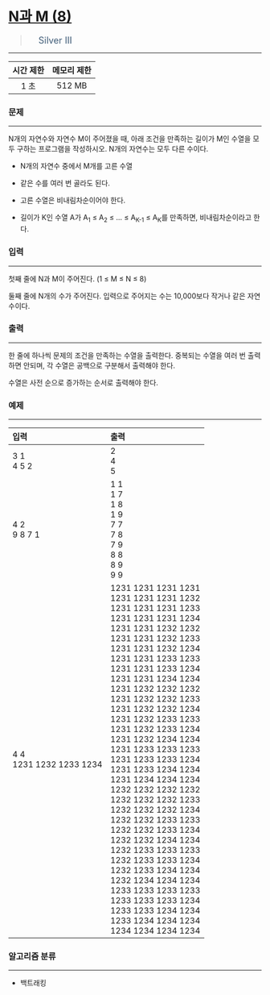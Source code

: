 # [N과 M (8)](https://www.acmicpc.net/problem/15657)

> <img src="https://d2gd6pc034wcta.cloudfront.net/tier/8.svg" width="16" heigth="21" style = "vertical-align: middle;"/>&nbsp;<span style="font-size: 18px; color: #435f7a;">Silver III</span>

***

<div align="center">

|시간 제한|메모리 제한|
|:---:|:---:|
|1 초 |512 MB|

</div>

### 문제

***

N개의 자연수와 자연수 M이 주어졌을 때, 아래 조건을 만족하는 길이가 M인 수열을 모두 구하는 프로그램을 작성하시오. N개의 자연수는 모두 다른 수이다.

* N개의 자연수 중에서 M개를 고른 수열
* 같은 수를 여러 번 골라도 된다.
* 고른 수열은 비내림차순이어야 한다.
	<ul>
<li>길이가 K인 수열 A가 A<sub>1</sub> ≤ A<sub>2</sub> ≤ ... ≤ A<sub>K-1</sub> ≤ A<sub>K</sub>를 만족하면, 비내림차순이라고 한다.</li>
</ul>

### 입력

***

첫째 줄에 N과 M이 주어진다. (1 ≤ M ≤ N ≤ 8)

둘째 줄에 N개의 수가 주어진다. 입력으로 주어지는 수는 10,000보다 작거나 같은 자연수이다.

### 출력

***

한 줄에 하나씩 문제의 조건을 만족하는 수열을 출력한다. 중복되는 수열을 여러 번 출력하면 안되며, 각 수열은 공백으로 구분해서 출력해야 한다.

수열은 사전 순으로 증가하는 순서로 출력해야 한다.

### 예제

***

|입력|출력|
|:---|:---|
|3 1<br/>4 5 2|2<br/>4<br/>5|
|4 2<br/>9 8 7 1|1 1<br/>1 7<br/>1 8<br/>1 9<br/>7 7<br/>7 8<br/>7 9<br/>8 8<br/>8 9<br/>9 9|
|4 4<br/>1231 1232 1233 1234|1231 1231 1231 1231<br/>1231 1231 1231 1232<br/>1231 1231 1231 1233<br/>1231 1231 1231 1234<br/>1231 1231 1232 1232<br/>1231 1231 1232 1233<br/>1231 1231 1232 1234<br/>1231 1231 1233 1233<br/>1231 1231 1233 1234<br/>1231 1231 1234 1234<br/>1231 1232 1232 1232<br/>1231 1232 1232 1233<br/>1231 1232 1232 1234<br/>1231 1232 1233 1233<br/>1231 1232 1233 1234<br/>1231 1232 1234 1234<br/>1231 1233 1233 1233<br/>1231 1233 1233 1234<br/>1231 1233 1234 1234<br/>1231 1234 1234 1234<br/>1232 1232 1232 1232<br/>1232 1232 1232 1233<br/>1232 1232 1232 1234<br/>1232 1232 1233 1233<br/>1232 1232 1233 1234<br/>1232 1232 1234 1234<br/>1232 1233 1233 1233<br/>1232 1233 1233 1234<br/>1232 1233 1234 1234<br/>1232 1234 1234 1234<br/>1233 1233 1233 1233<br/>1233 1233 1233 1234<br/>1233 1233 1234 1234<br/>1233 1234 1234 1234<br/>1234 1234 1234 1234|

### 알고리즘 분류

***

* 백트래킹

